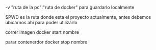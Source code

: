 -v "ruta de la pc":"ruta de docker" para guardarlo localmente

$PWD es la ruta donde esta el proyecto actualmente, antes debemos ubicarnos ahi para poder utilizarlo

correr imagen
docker start nombre

parar contenerdor
docker stop nombre
